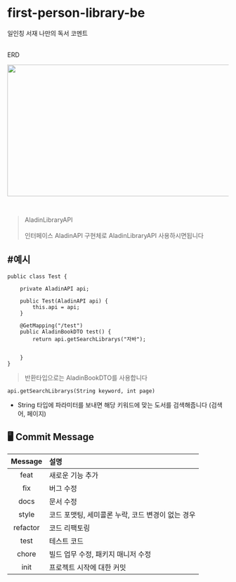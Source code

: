 # first-person-library-be
일인칭 서재 나만의 독서 코멘트  
<br />

ERD
<p align="center">
  <img src="https://github.com/janghongjae/first-person-library/assets/115918352/e37e61fa-b8d6-4122-bff4-1263a1b5b194" height="300" width="700">
</p>
<br />

> AladinLibraryAPI</br></br>
> 인터페이스 AladinAPI
구현체로 AladinLibraryAPI 사용하시면됩니다

#예시
---
```
public class Test {

    private AladinAPI api;

    public Test(AladinAPI api) {
        this.api = api;
    }

    @GetMapping("/test")
    public AladinBookDTO test() {
        return api.getSearchLibrarys("자바");


    }
}
```

> 반환타입으로는 AladinBookDTO를 사용합니다

```
api.getSearchLibrarys(String keyword, int page)

```

- String 타입에 파라미터를 보내면 해당 키워드에 맞는 도서를 검색해줍니다 (검색어, 페이지)

## 🖥️ Commit  Message

<div align="center"> 

|Message|설명|
|:---:|:---|
|feat|새로운 기능 추가|
|fix|버그 수정|
|docs|문서 수정|
|style|코드 포맷팅, 세미콜론 누락, 코드 변경이 없는 경우|
|refactor|코드 리팩토링|
|test|테스트 코드|
|chore |빌드 업무 수정, 패키지 매니저 수정|
|init |프로젝트 시작에 대한 커밋|
</div>
